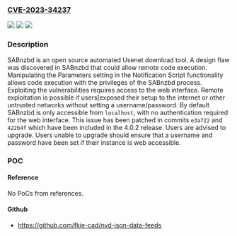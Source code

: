 ### [CVE-2023-34237](https://cve.mitre.org/cgi-bin/cvename.cgi?name=CVE-2023-34237)
![](https://img.shields.io/static/v1?label=Product&message=sabnzbd&color=blue)
![](https://img.shields.io/static/v1?label=Version&message=%3D%20%3E%3D%201.1.0%2C%20%3C%204.0.2RC1%20&color=brighgreen)
![](https://img.shields.io/static/v1?label=Vulnerability&message=CWE-94%3A%20Improper%20Control%20of%20Generation%20of%20Code%20('Code%20Injection')&color=brighgreen)

### Description

SABnzbd is an open source automated Usenet download tool. A design flaw was discovered in SABnzbd that could allow remote code execution. Manipulating the Parameters setting in the Notification Script functionality allows code execution with the privileges of the SABnzbd process. Exploiting the vulnerabilities requires access to the web interface. Remote exploitation is possible if users[exposed their setup to the internet or other untrusted networks without setting a username/password. By default SABnzbd is only accessible from `localhost`, with no authentication required for the web interface. This issue has been patched in commits `e3a722` and `422b4f` which have been included in the 4.0.2 release. Users are advised to upgrade. Users unable to upgrade should ensure that a username and password have been set if their instance is web accessible.

### POC

#### Reference
No PoCs from references.

#### Github
- https://github.com/fkie-cad/nvd-json-data-feeds

